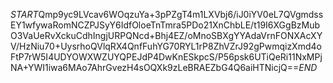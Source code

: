 $START$Qmp9yc9LVcav6WOqzuYa+3pPZgT4m1LXVbj6/iJ0iYV0eL7QVgmdssEY1wfywaRomNCZPJSyY6IdfOloeTnTmra5PDo21XnChbLE/t19I6XGgBzMubO3VaUeRvXckuCdhIngjURPQNcd+Bhj4EZ/oMnoSBXgYYAdaVrnFONXAcXYV/HzNiu70+UysrhoQVlqRX4QnfFuhYG70RYL1rP8ZhVZrJ92gPwmqizXmd4oFtP7rW5I4UDYOWXWZUYQPEJdP4DwKnESkpcS/P56psk6UTiQeRi11NxMPjNA+YWI1iwa6MAo7AhrGvezH4sOQXk9zLeBRAEZbG4Q6aiHTNicjQ==$END$